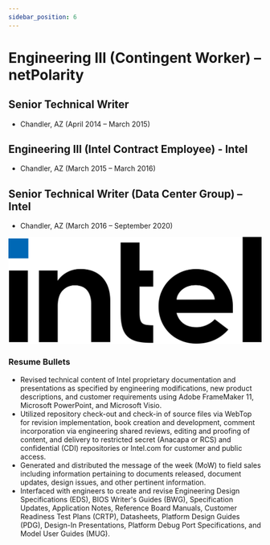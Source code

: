 ```yaml
---
sidebar_position: 6
---
```


# Engineering III (Contingent Worker) – netPolarity
## Senior Technical Writer
  * Chandler, AZ (April 2014 – March 2015)
## Engineering III (Intel Contract Employee) - Intel
  * Chandler, AZ (March 2015 – March 2016)
## Senior Technical Writer (Data Center Group) – Intel
  * Chandler, AZ (March 2016 – September 2020)

![Intel Old](../img/intel_new.svg)

### Resume Bullets

- Revised technical content of Intel proprietary documentation and presentations as specified by engineering
modifications, new product descriptions, and customer requirements using Adobe FrameMaker 11, Microsoft
PowerPoint, and Microsoft Visio.
- Utilized repository check-out and check-in of source files via WebTop for revision implementation, book creation and
development, comment incorporation via engineering shared reviews, editing and proofing of content, and delivery to
restricted secret (Anacapa or RCS) and confidential (CDI) repositories or Intel.com for customer and public access.
- Generated and distributed the message of the week (MoW) to field sales including information pertaining to
documents released, document updates, design issues, and other pertinent information.
- Interfaced with engineers to create and revise Engineering Design Specifications (EDS), BIOS Writer's Guides
(BWG), Specification Updates, Application Notes, Reference Board Manuals, Customer Readiness Test Plans
(CRTP), Datasheets, Platform Design Guides (PDG), Design-In Presentations, Platform Debug Port Specifications,
and Model User Guides (MUG).